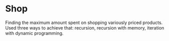 # Shop
Finding the maximum amount spent on shopping variously priced products. Used three ways to achieve that: recursion, recursion with memory, iteration with dynamic programming. 

